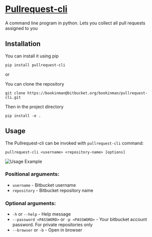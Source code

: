 # [Pullrequest-cli](https://libraries.io/pypi/pullrequest-cli)

A command line program in python. Lets you collect all pull requests assigned to you

## Installation

You can install it using pip

    pip install pullrequest-cli
    
or
    
You can clone the repository

    git clone https://bookinman@bitbucket.org/bookinman/pullrequest-cli.git

Then in the project directory

    pip install -e .

## Usage

The Pullrequest-cli can be invoked with `pullrequest-cli` command:
    
    pullrequest-cli <username> <repository-name> [options]

![Usage Example](https://image.ibb.co/n27QtJ/usage.gif)

### Positional arguments:
- `username` - Bitbucket username
- `repository` - Bitbucket repository name

### Optional arguments:
- `-h` or `--help` - Help message
- `--password <PASSWORD>` or `-p <PASSWORD>` - Your bitbucket account password. For private repositories only
- `--browser` or `-b` - Open in browser
